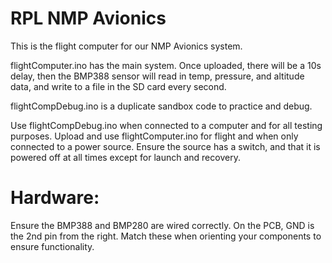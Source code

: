 # RPL NMP Avionics

This is the flight computer for our NMP Avionics system.

flightComputer.ino has the main system. Once uploaded, there will be a 10s delay, then the BMP388 sensor will read in temp, pressure, and altitude data, and write to a file in the SD card every second.

flightCompDebug.ino is a duplicate sandbox code to practice and debug. 

Use flightCompDebug.ino when connected to a computer and for all testing purposes. Upload and use flightComputer.ino for flight and when only connected to a power source. Ensure the source has a switch, and that it is powered off at all times except for launch and recovery. 

# Hardware:
Ensure the BMP388 and BMP280 are wired correctly. On the PCB, GND is the 2nd pin from the right. Match these when orienting your components to ensure functionality.
